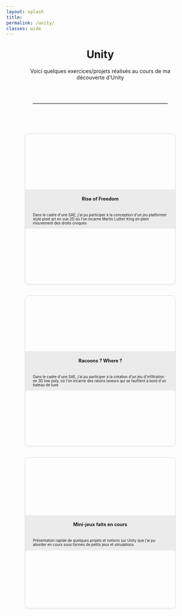 ```yaml
---
layout: splash
title:
permalink: /unity/
classes: wide
---
```

<style>
  .card-grid {
    display: grid;
    grid-template-columns: repeat(auto-fit, minmax(250px, 1fr));
    gap: 30px;
    padding: 20px 0;
  }

  .card-link {
    text-decoration: none;
    color: inherit;
  }

  

  .card:hover {
    transform: translateY(-5px) scale(1.03);
    box-shadow: 0 6px 12px rgba(0,0,0,0.1);
  }
  .card p{
    font-size: 0.7em;
  }
  .card h3{
    font-size: 0.9em;
    margin-bottom: 30px;
    text-align: center;
    font-weight: 700;
  }
  .card-content {
   background-color: rgba(232, 232, 232, 0.8); /*blanc à 80% opaque */
    margin-top:10px;
    margin-bottom:10px;
}
  .card-text{
    padding-left: 20px;
    padding-right: 20px;
    
    
  }
.card {
  aspect-ratio: 1 / 1;
  background-size: cover;
  background-position: center;
  border: 1px solid #ddd;
  border-radius: 10px;
  display: flex;
  flex-direction: column;
  justify-content: center;
  box-shadow: 0 2px 6px rgba(0,0,0,0.05);
  transition: transform 0.2s, box-shadow 0.2s;
}



</style>

<div style="width: 80%; margin: 0 auto;">
<h1 style="text-align: center;margin-top: 30px;">Unity</h1>

<p style="text-align: center;">Voici quelques exercices/projets réalisés au cours de ma découverte d'Unity</p>

<hr style="border: none; border-top: 1px solid #ccc; margin: 60px auto; width: 90%;" />



<div class="card-grid">

  <!-- Carte 1 -->
  <a href="/unity/rof/" class="card-link">
    <div class="card" style="background-image: url('/assets/images/rof.png');">
      <div class="card-content">
        <div class="card-text">
      <h3>Rise of Freedom</h3>
      <p>Dans le cadre d'une SAE, j'ai pu participer à la conception d'un jeu platformer style pixel art en vue 2D où l'on incarne Martin Luther King en plein mouvement des droits civiques </p>
    </div></div></div>
  </a>

  <!-- Carte 2 -->
  <a href="/unity/racoon/" class="card-link">
    <div class="card" style="background-image: url('/assets/images/racoonswide.png');">
      <div class="card-content">
        <div class="card-text">
      <h3>Racoons ? Where ?</h3>
      <p>Dans le cadre d'une SAE, j'ai pu participer à la création d'un jeu d'infiltration en 3D low poly, où l'on incarne des ratons laveurs qui se faufilent à bord d'un bateau de luxe</p>
    </div></div></div>
  </a>

  <!-- Carte 3 -->
  <a href="/unity/clermont/" class="card-link">
    <div class="card" style="background-image: url('/assets/images/clermont.png');">
      <div class="card-content">
        <div class="card-text">
      <h3>Mini-jeux faits en cours</h3>
      <p>Présentation rapide de quelques projets et notions sur Unity que j'ai pu aborder en cours sous formes de petits jeux et simulations</p>
    </div></div></div>
  </a>

</div>

</div>


